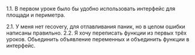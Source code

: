 1.1. В первом уроке было бы удобно использовать интерфейс для площади и периметра.

2.1. У меня нет recovery, для отлавливания паник, но в целом ошибки написаны правильно.
2.2. Я хочу переписать функции из первых трёх уроков. Обьединить объявление переменных и объединить функции в интерфейс.
